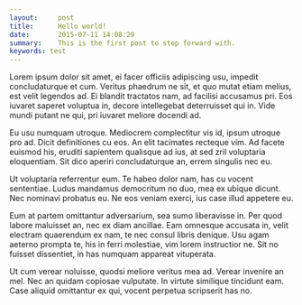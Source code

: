 ```yaml
---
layout:     post
title:      Hello world!
date:       2015-07-11 14:08:29
summary:    This is the first post to step forward with.
keywords: test
---
```


Lorem ipsum dolor sit amet, ei facer officiis adipiscing usu, impedit concludaturque et cum. Veritus phaedrum ne sit, et quo mutat etiam melius, est velit legendos ad. Ei blandit tractatos nam, ad facilisi accusamus pri. Eos iuvaret saperet voluptua in, decore intellegebat deterruisset qui in. Vide mundi putant ne qui, pri iuvaret meliore docendi ad.

Eu usu numquam utroque. Mediocrem complectitur vis id, ipsum utroque pro ad. Dicit definitiones cu eos. An elit tacimates recteque vim. Ad facete euismod his, eruditi sapientem qualisque ad ius, at sed zril voluptaria eloquentiam. Sit dico aperiri concludaturque an, errem singulis nec eu.

Ut voluptaria referrentur eum. Te habeo dolor nam, has cu vocent sententiae. Ludus mandamus democritum no duo, mea ex ubique dicunt. Nec nominavi probatus eu. Ne eos veniam exerci, ius case illud appetere eu.

Eum at partem omittantur adversarium, sea sumo liberavisse in. Per quod labore maluisset an, nec ex diam ancillae. Eam omnesque accusata in, velit electram quaerendum ex nam, te nec consul libris denique. Usu agam aeterno prompta te, his in ferri molestiae, vim lorem instructior ne. Sit no fuisset dissentiet, in has numquam appareat vituperata.

Ut cum verear noluisse, quodsi meliore veritus mea ad. Verear invenire an mel. Nec an quidam copiosae vulputate. In virtute similique tincidunt eam. Case aliquid omittantur ex qui, vocent perpetua scripserit has no.

